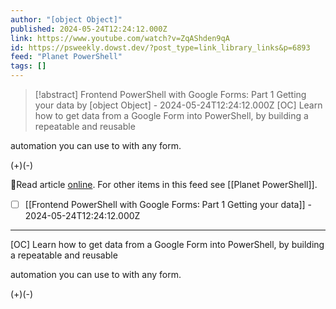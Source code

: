 ```yaml
---
author: "[object Object]"
published: 2024-05-24T12:24:12.000Z
link: https://www.youtube.com/watch?v=ZqAShden9qA
id: https://psweekly.dowst.dev/?post_type=link_library_links&p=6893
feed: "Planet PowerShell"
tags: []
---
```

> [!abstract] Frontend PowerShell with Google Forms: Part 1 Getting your data by [object Object] - 2024-05-24T12:24:12.000Z
> [OC] Learn how to get data from a Google Form into PowerShell, by building a repeatable and reusable

automation you can use to with any form.

(+)(-)

🔗Read article [online](https://www.youtube.com/watch?v=ZqAShden9qA). For other items in this feed see [[Planet PowerShell]].

- [ ] [[Frontend PowerShell with Google Forms꞉ Part 1 Getting your data]] - 2024-05-24T12:24:12.000Z
- - -
[OC] Learn how to get data from a Google Form into PowerShell, by building a repeatable and reusable

automation you can use to with any form.

(+)(-)
